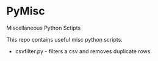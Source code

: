 PyMisc
======

Miscellaneous Python Sctipts

This repo contains useful misc python scripts.

- csvfilter.py - filters a csv and removes duplicate rows.
